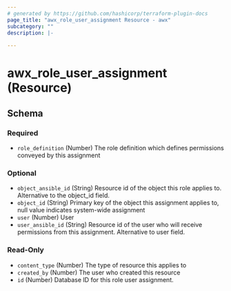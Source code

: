 ```yaml
---
# generated by https://github.com/hashicorp/terraform-plugin-docs
page_title: "awx_role_user_assignment Resource - awx"
subcategory: ""
description: |-
  
---
```


# awx_role_user_assignment (Resource)





<!-- schema generated by tfplugindocs -->
## Schema

### Required

- `role_definition` (Number) The role definition which defines permissions conveyed by this assignment

### Optional

- `object_ansible_id` (String) Resource id of the object this role applies to. Alternative to the object_id field.
- `object_id` (String) Primary key of the object this assignment applies to, null value indicates system-wide assignment
- `user` (Number) User
- `user_ansible_id` (String) Resource id of the user who will receive permissions from this assignment. Alternative to user field.

### Read-Only

- `content_type` (Number) The type of resource this applies to
- `created_by` (Number) The user who created this resource
- `id` (Number) Database ID for this role user assignment.
